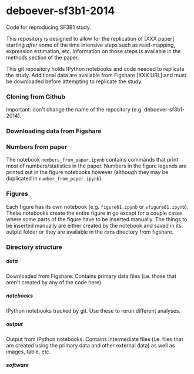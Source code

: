 deboever-sf3b1-2014
===================

Code for reproducing SF3B1 study.

This repository is designed to allow for the replication of [XXX paper]
starting *after* some of the time intensive steps such as read-mapping,
expression estimation, etc.  Information on those steps is available in the
methods section of the paper.

This git repository holds IPython notebooks and code needed to replicate the
study.  Additional data are available from Figshare [XXX URL] and must be
downloaded before attempting to replicate the study.

### Cloning from Github

Important: don't change the name of the repository (e.g. deboever-sf3b1-2014).

### Downloading data from Figshare

### Numbers from paper
The notebook `numbers_from_paper.ipynb` contains commands that print most of
numbers/statistics in the paper. Numbers in the figure legends are printed out
in the figure notebooks however (although they may be duplicated in
`number_from_paper.ipynb`).

### Figures
Each figure has its own notebook (e.g. `figure01.ipynb` or `sfigure01.ipynb`).
These notebooks create the entire figure in go except for a couple cases where
some parts of the figure have to be inserted manually. The things to be
inserted manually are either created by the notebook and saved in its output
folder or they are available in the `data` directory from figshare.

### Directory structure

##### data  
Downloaded from Figshare. Contains primary data files (i.e. those that aren't
created by any of the code here).

##### notebooks  
IPython notebooks tracked by git. Use these to rerun different analyses.

##### output  
Output from IPython notebooks. Contains intermediate files (i.e. files that are
created using the primary data and other external data) as well as images,
table, etc.

##### software

